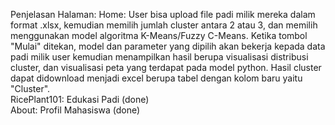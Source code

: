 Penjelasan Halaman:
Home: User bisa upload file padi milik mereka dalam format .xlsx, kemudian memilih jumlah cluster antara 2 atau 3, dan memilih menggunakan model algoritma K-Means/Fuzzy C-Means. Ketika tombol "Mulai" ditekan, model dan parameter yang dipilih akan bekerja kepada data padi milik user kemudian menampilkan hasil berupa visualisasi distribusi cluster, dan visualisasi peta yang terdapat pada model python. Hasil cluster dapat didownload menjadi excel berupa tabel dengan kolom baru yaitu "Cluster". <br>
RicePlant101: Edukasi Padi (done) <br>
About: Profil Mahasiswa (done)
